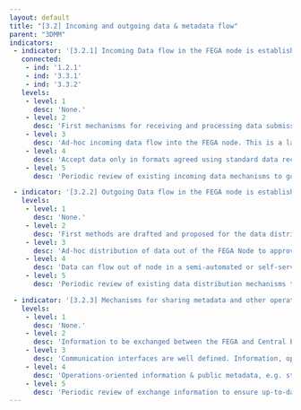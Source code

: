 ```yaml
---
layout: default
title: "[3.2] Incoming and outgoing data & metadata flow"
parent: "3DMM"
indicators:
 - indicator: '[3.2.1] Incoming Data flow in the FEGA node is established'
   connected:
    - ind: '1.2.1'
    - ind: '3.3.1'
    - ind: '3.3.2'
   levels:
    - level: 1
      desc: 'None.'
    - level: 2
      desc: 'First mechanisms for receiving and processing data submissions are designed.'
    - level: 3  
      desc: 'Ad-hoc incoming data flow into the FEGA node. This is a largely automated process.'
    - level: 4
      desc: 'Accept data only in formats agreed using standard data reception services in a more automated manner. Accepted formats follow the general agreement reached at the FEGA ecosystem.'
    - level: 5
      desc: 'Periodic review of existing incoming data mechanisms to guarantee up-to-date implementations and the opportunity to incorporate newly accepted data-types and developed data transfer protocols for accepted data-types.'

 - indicator: '[3.2.2] Outgoing Data flow in the FEGA node is established'
   levels:
    - level: 1
      desc: 'None.'
    - level: 2
      desc: 'First methods are drafted and proposed for the data distribution out of the FEGA node.'
    - level: 3  
      desc: 'Ad-hoc distribution of data out of the FEGA Node to approved users using manual/non-scalable mechanisms.'
    - level: 4
      desc: 'Data can flow out of node in a semi-automated or self-service way for approved users using secure protocols. Majority of data distribution scenarios agreed by the FEGA ecosystem are supported by the node.'
    - level: 5
      desc: 'Periodic review of existing data distribution mechanisms to guarantee up-to-date implementations and the opportunity to incorporate newly accepted data-types, developed data transfer protocols as well as to scale-up the service to cope with increasing use, including the use of standards for partial data retrieval.'

 - indicator: '[3.2.3] Mechanisms for sharing metadata and other operations-oriented information are established between the FEGA node and Central EGA'
   levels:
    - level: 1
      desc: 'None.'
    - level: 2
      desc: 'Information to be exchanged between the FEGA and Central EGA is drafted.'
    - level: 3  
      desc: 'Communication interfaces are well defined. Information, operations-oriented & public metadata, e.g. study metadata, accessions, can be exchanged between the FEGA node and Central EGA in a manual way.'
    - level: 4
      desc: 'Operations-oriented information & public metadata, e.g. study metadata, accessions, is exchanged between the FEGA Node and Central EGA in an automated or scheduled way.'
    - level: 5
      desc: 'Periodic review of exchange information to ensure up-to-date implementations as well as to facilitate the adoption of new standards and newly developed technologies. This periodic review can facilitate the redefinition of exchanged information.'
---
```

